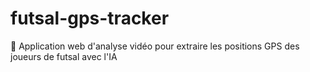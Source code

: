 # futsal-gps-tracker
🎯 Application web d'analyse vidéo pour extraire les positions GPS des joueurs de futsal avec l'IA
